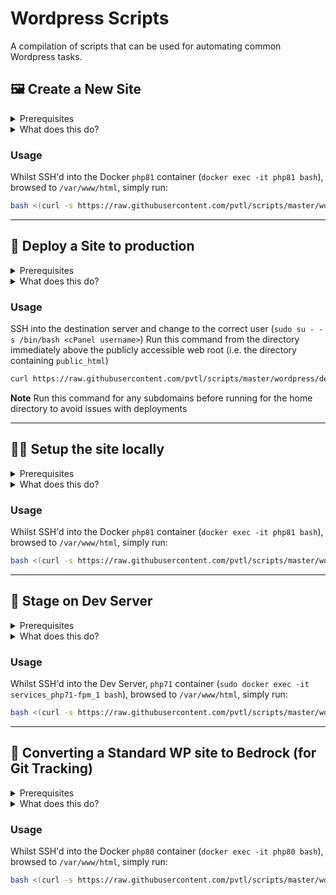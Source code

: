 # Wordpress Scripts

A compilation of scripts that can be used for automating common Wordpress tasks.

## 🖼 Create a New Site

<details><summary>Prerequisites</summary>
<p>

- Unix
- Git
- Node & NPM
- PHP
- MySQL
- Composer
- WP-cli
- Github access to the PVTL theme (it'll prompt you for a password, which is a [Github personal access token](https://github.com/settings/tokens) with *all repo permissions*)
- Ideally using the [Pivotal Docker Dev environment](https://github.com/pvtl/docker-dev)

</p></details>

<details><summary>What does this do?</summary>

<p>

Installs a fresh version of Wordpress with the following:

- Creates a new database for the install
- [Bedrock](https://roots.io/bedrock/) setup with the latest Wordpress core
- A randomly generated admin username and password
- (Optional) The [Pivotal Boilerplate Theme](https://bitbucket.org/pvtl/wordpress-theme-boilerplate/overview) installed and activated
- A set of default plugins (* comes pre-activated):
    - [Advanced Custom Fields Pro*](https://www.advancedcustomfields.com/pro/)
    - [Button Shortcode*](https://github.com/pvtl/wp-button-shortcode)
    - [Duplicate Post*](https://wordpress.org/plugins/duplicate-post)
    - [Gravity Forms*](https://www.gravityforms.com/)
    - [Simple Custom Post Order*](https://wordpress.org/plugins/simple-custom-post-order/)
    - [Smush Image Compression and Optimization*](https://wordpress.org/plugins/wp-smushit/)
    - [Yoast SEO*](https://wordpress.org/plugins/wordpress-seo/)
    - [Admin Menu Editor](https://wordpress.org/plugins/admin-menu-editor/)
    - [Google Analytics Dashboard](https://wordpress.org/plugins/google-analytics-dashboard-for-wp/)
    - [Better WP Security](https://wordpress.org/plugins/better-wp-security/)
    - [Campaign Monitor for Gravity Forms](https://www.gravityforms.com/add-ons/campaign-monitor/)
    - [Disable Gutenburg](https://wordpress.org/plugins/disable-gutenberg/)
    - [Update Watcher](https://bitbucket.org/pvtl/wp-update-watcher)
    - [W3 Total Cache](https://wordpress.org/plugins/w3-total-cache/)
    - [WP Migrate DB](https://wordpress.org/plugins/wp-migrate-db/)
- A `README.md` with nice usage instructions
- A pre-configured `.gitignore`
- Some basic Wordpress config:
    - Default home and blog pages created
    - Permalinks set as `/%category%/%postname%/`
    - Header and Footer menus setup with menu items
    - Timezone set to Brisbane
    - ACF default config imported (if the Pivotal theme is installed)

</p></details>

### Usage

Whilst SSH'd into the Docker `php81` container (`docker exec -it php81 bash`), browsed to `/var/www/html`, simply run:

```bash
bash <(curl -s https://raw.githubusercontent.com/pvtl/scripts/master/wordpress/create.sh -L)
```

---

## 🚀 Deploy a Site to production

<details><summary>Prerequisites</summary>
<p>

- Unix
- Git
- PHP
- MySQL
- Composer
- Access to `https://github.com/pvtl/deploy-script.git` (it'll prompt you for a password, which is a [Github personal access token](https://github.com/settings/tokens))
- Access to the Git repo you're wanting to clone
- The domain name you'll be using for the site, must be live and propagated (i.e. for the script to be able to reach it via a CURL request). To get around this, you could either:
    - Add the domain to the *server's* host file (eg. `127.0.0.1 example.com`)
    - Point another 'disposable' (eg. `justfordeploy.pvtl.io`) domain to it for setup, then once deployed, change the domain name in `deploy.json` and `.env`


</p></details>

<details><summary>What does this do?</summary>

<p>

In the past, deploying a Wordpress site typically requires:

1. Finding, downloading, connecting to FTP, uploading, configuring `deploy.php` and the `deploy.json` config
1. Next, through the browser, filling out/submitting deploy.php
1. Next `Stage & deploy`
1. Next, through FTP, create, upload, configure a `.env` (and go to another site to generate WP Secrets custom to this site)
1. Next, through FTP, create, upload, configure a `.htaccess`

This script does all of the below with a single command:

- In a single place, provides step-by-step prompts for the required information
- Grabs the `deploy.php` script from Git (placing it on the server)
- Grabs the `deploy.wordpress.json` (placing it on the server)
- Automatically (using user input) sets up the deploy script & deploys
- Configures Wordpress:
    - Database credentials and URL
    - Generates WP secrets/keys/salts
    - A default `.htaccess` for permalinks
- Sorts out file ownership

</p></details>

### Usage

SSH into the destination server and change to the correct user (`sudo su - -s /bin/bash <cPanel username>`)
Run this command from the directory immediately above the publicly accessible web root (i.e. the directory containing `public_html`)

```bash
curl https://raw.githubusercontent.com/pvtl/scripts/master/wordpress/deploy.sh --output wordpress-deploy.sh && bash wordpress-deploy.sh && rm wordpress-deploy.sh
```

**Note** Run this command for any subdomains before running for the home directory to avoid issues with deployments

---

## 👷‍♂️ Setup the site locally

<details><summary>Prerequisites</summary>
<p>

- Unix
- Git
- Node, NPM & Yarn
- PHP
- MySQL
- Composer
- Ideally using the [Pivotal Docker Dev environment](https://github.com/pvtl/docker-dev)

</p></details>

<details><summary>What does this do?</summary>

<p>

Setting up a site on your local machine takes time. What if it could be done through a (almost) single command?

This script does all of the below with a single command:

- In a single place, provides step-by-step prompts for the required information
- Creates a directory and Clones the repo into it
- Automatically installs PHP (composer) and build (npm) dependencies
- Symlinks the correct directories
- Configures Wordpress:
    - Database credentials and URL
    - Generates WP secrets/keys/salts
    - A default `.htaccess` for permalinks

</p></details>

### Usage

Whilst SSH'd into the Docker `php81` container (`docker exec -it php81 bash`), browsed to `/var/www/html`, simply run:

```bash
bash <(curl -s https://raw.githubusercontent.com/pvtl/scripts/master/wordpress/setup.sh -L)
```

---

## 🔦 Stage on Dev Server

<details><summary>Prerequisites</summary>
<p>

- Unix
- Git
- Node, NPM & Yarn
- PHP
- MySQL
- Composer

</p></details>

<details><summary>What does this do?</summary>

<p>

Setting up a site for staging does take time. What if it could be done through a (almost) single command?

This script does all of the below with a single command:

- In a single place, provides step-by-step prompts for the required information
- Creates a directory and Clones the repo into it
- Automatically installs PHP (composer) and build (npm) dependencies
- Symlinks the correct directories
- Configures Wordpress:
    - Database credentials and URL
    - Generates WP secrets/keys/salts
    - A default `.htaccess` for permalinks
- Downloads and sets up the `stage.php` script

</p></details>

### Usage

Whilst SSH'd into the Dev Server, `php71` container (`sudo docker exec -it services_php71-fpm_1 bash`), browsed to `/var/www/html`, simply run:

```bash
bash <(curl -s https://raw.githubusercontent.com/pvtl/scripts/master/wordpress/setup.sh -L) -s
```

---

## 🔭 Converting a Standard WP site to Bedrock (for Git Tracking)

<details><summary>Prerequisites</summary>
<p>

- Unix

</p></details>

<details><summary>What does this do?</summary>

<p>

Converting a traditional (out of the box) Wordpress site to Bedrock for Git tracking can be tedious. This script simply analyses a Wordpress directory and outputs a list of all of the plugins, themes & uploads, and gives guidance on how to handle each

</p></details>

### Usage

Whilst SSH'd into the Docker `php80` container (`docker exec -it php80 bash`), browsed to `/var/www/html`, simply run:

```bash
bash <(curl -s https://raw.githubusercontent.com/pvtl/scripts/master/wordpress/git-conversion.sh -L) -s
```
